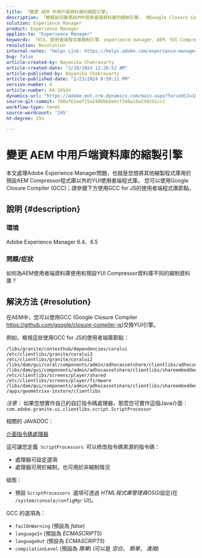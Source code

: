 ```yaml
---
title: 「變更 AEM 中用戶端資料庫的縮製引擎」
description: 「瞭解如何變更AEM中使用者端資料庫的縮制引擎。 用Google Closure Compiler取代YUI引擎。」
solution: Experience Manager
product: Experience Manager
applies-to: "Experience Manager"
keywords: 「KCS、使用者端程式庫縮制引擎、experience manager、AEM、YUI Compressor、GCC、Google Closure Compiler」
resolution: Resolution
internal-notes: "Helpx Link: https://helpx.adobe.com/experience-manager/kb/how-to-change-the-minification-engine-for-client-libraries-in-AEM.html"
bug: false
article-created-by: Nayanika Chakravarty
article-created-date: "2/20/2024 12:26:52 AM"
article-published-by: Nayanika Chakravarty
article-published-date: "2/23/2024 8:59:11 PM"
version-number: 4
article-number: KA-16544
dynamics-url: "https://adobe-ent.crm.dynamics.com/main.aspx?forceUCI=1&pagetype=entityrecord&etn=knowledgearticle&id=0e953abb-86cf-ee11-9079-6045bd006239"
source-git-commit: f00af61eef15a2406bbdebcf340a18a53dcb1cc2
workflow-type: tm+mt
source-wordcount: '245'
ht-degree: 15%

---
```


# 變更 AEM 中用戶端資料庫的縮製引擎


本文處理Adobe Experience Manager問題，也就是您想將其他縮製程式庫用於預設AEM Compressor程式庫以外的YUI使用者端程式庫。 您可以使用Google Closure Compiler (GCC)；請參閱下方使用GCC for JS的使用者端程式庫節點。

## 說明 {#description}


### <b>環境</b>

Adobe Experience Manager 6.4、6.5

### <b>問題/症狀</b>

如何為AEM使用者端資料庫使用和預設YUI Compressor資料庫不同的縮制資料庫？


## 解決方法 {#resolution}


在AEM中，您可以使用GCC (Google Closure Compiler https://github.com/google/closure-compiler-js)交換YUI引擎。

例如，檢視這些使用GCC for JS的使用者端庫節點：


```
/libs/granite/contexthub/dependencies/coralui
/etc/clientlibs/granite/coralui3
/etc/clientlibs/granite/coralui2
/libs/dam/gui/coral/components/admin/adhocassetshare/clientlibs/adhocassetshare
/libs/dam/gui/components/admin/adhocassetshare/clientlibs/shareembedded
/etc/clientlibs/screens/player/shared
/etc/clientlibs/screens/player/firmware
/libs/dam/gui/components/admin/adhocassetshare/clientlibs/shareembeddedpreview
/apps/geometrixx-instore/clientlibs
```


*注意：* 如果您想實作自己的自訂指令碼處理器，那麼您可實作這個Java介面：
`com.adobe.granite.ui.clientlibs.script.ScriptProcessor`

相關的 JAVADOC：

[介面指令碼處理器](https://helpx.adobe.com/tw/experience-manager/6-5/sites/developing/using/reference-materials/javadoc/com/adobe/granite/ui/clientlibs/script/ScriptProcessor.html)

這可讓您定義` ScriptProcessors `可以修改指令碼來源的指令碼：

- 處理器可設定選項
- 處理器可用於縮制，也可用於非縮制情況


組態：

- 預設 `ScriptProcessors `選項可透過 *HTML程式庫管理員OSGi*&#x200B;設定(在 `/system/console/configMgr` UI)。


GCC 的選項為：

- `failOnWarning` (預設為 *false*)
- `languageIn` (預設為 *ECMASCRIPT5*)
- `languageOut` (預設為 *ECMASCRIPT5*)
- `compilationLevel` (預設為 *簡單*) (可以是 *空白*， *簡單*， *進階*)

